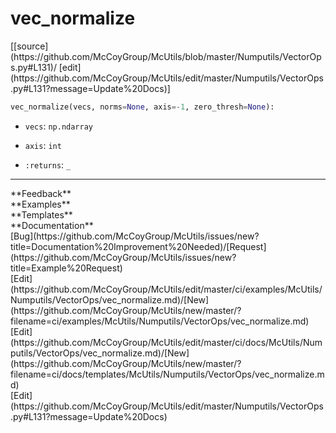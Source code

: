 # <a id="McUtils.Numputils.VectorOps.vec_normalize">vec_normalize</a>
<div class="docs-source-link" markdown="1">
[[source](https://github.com/McCoyGroup/McUtils/blob/master/Numputils/VectorOps.py#L131)/
[edit](https://github.com/McCoyGroup/McUtils/edit/master/Numputils/VectorOps.py#L131?message=Update%20Docs)]
</div>

```python
vec_normalize(vecs, norms=None, axis=-1, zero_thresh=None): 
```

  - `vecs`: `np.ndarray`
    > 
  - `axis`: `int`
    > 
  - `:returns`: `_`
    > 











---


<div markdown="1" class="text-secondary">
<div class="container">
  <div class="row">
   <div class="col" markdown="1">
**Feedback**   
</div>
   <div class="col" markdown="1">
**Examples**   
</div>
   <div class="col" markdown="1">
**Templates**   
</div>
   <div class="col" markdown="1">
**Documentation**   
</div>
   <div class="col" markdown="1">
   
</div>
   <div class="col" markdown="1">
   
</div>
   <div class="col" markdown="1">
   
</div>
</div>
  <div class="row">
   <div class="col" markdown="1">
[Bug](https://github.com/McCoyGroup/McUtils/issues/new?title=Documentation%20Improvement%20Needed)/[Request](https://github.com/McCoyGroup/McUtils/issues/new?title=Example%20Request)   
</div>
   <div class="col" markdown="1">
[Edit](https://github.com/McCoyGroup/McUtils/edit/master/ci/examples/McUtils/Numputils/VectorOps/vec_normalize.md)/[New](https://github.com/McCoyGroup/McUtils/new/master/?filename=ci/examples/McUtils/Numputils/VectorOps/vec_normalize.md)   
</div>
   <div class="col" markdown="1">
[Edit](https://github.com/McCoyGroup/McUtils/edit/master/ci/docs/McUtils/Numputils/VectorOps/vec_normalize.md)/[New](https://github.com/McCoyGroup/McUtils/new/master/?filename=ci/docs/templates/McUtils/Numputils/VectorOps/vec_normalize.md)   
</div>
   <div class="col" markdown="1">
[Edit](https://github.com/McCoyGroup/McUtils/edit/master/Numputils/VectorOps.py#L131?message=Update%20Docs)   
</div>
   <div class="col" markdown="1">
   
</div>
   <div class="col" markdown="1">
   
</div>
   <div class="col" markdown="1">
   
</div>
</div>
</div>
</div>